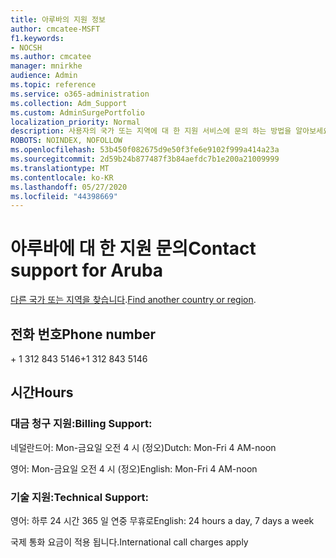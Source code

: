 ```yaml
---
title: 아루바의 지원 정보
author: cmcatee-MSFT
f1.keywords:
- NOCSH
ms.author: cmcatee
manager: mnirkhe
audience: Admin
ms.topic: reference
ms.service: o365-administration
ms.collection: Adm_Support
ms.custom: AdminSurgePortfolio
localization_priority: Normal
description: 사용자의 국가 또는 지역에 대 한 지원 서비스에 문의 하는 방법을 알아보세요.
ROBOTS: NOINDEX, NOFOLLOW
ms.openlocfilehash: 53b450f082675d9e50f3fe6e9102f999a414a23a
ms.sourcegitcommit: 2d59b24b877487f3b84aefdc7b1e200a21009999
ms.translationtype: MT
ms.contentlocale: ko-KR
ms.lasthandoff: 05/27/2020
ms.locfileid: "44398669"
---
```

# <a name="contact-support-for-aruba"></a><span data-ttu-id="b260f-103">아루바에 대 한 지원 문의</span><span class="sxs-lookup"><span data-stu-id="b260f-103">Contact support for Aruba</span></span>

<span data-ttu-id="b260f-104">[다른 국가 또는 지역을 찾습니다](../contact-support-for-business-products.md).</span><span class="sxs-lookup"><span data-stu-id="b260f-104">[Find another country or region](../contact-support-for-business-products.md).</span></span>

## <a name="phone-number"></a><span data-ttu-id="b260f-105">전화 번호</span><span class="sxs-lookup"><span data-stu-id="b260f-105">Phone number</span></span>
<span data-ttu-id="b260f-106">+ 1 312 843 5146</span><span class="sxs-lookup"><span data-stu-id="b260f-106">+1 312 843 5146</span></span>

## <a name="hours"></a><span data-ttu-id="b260f-107">시간</span><span class="sxs-lookup"><span data-stu-id="b260f-107">Hours</span></span>
### <a name="billing-support"></a><span data-ttu-id="b260f-108">대금 청구 지원:</span><span class="sxs-lookup"><span data-stu-id="b260f-108">Billing Support:</span></span>

<span data-ttu-id="b260f-109">네덜란드어: Mon-금요일 오전 4 시 (정오)</span><span class="sxs-lookup"><span data-stu-id="b260f-109">Dutch: Mon-Fri 4 AM-noon</span></span>

<span data-ttu-id="b260f-110">영어: Mon-금요일 오전 4 시 (정오)</span><span class="sxs-lookup"><span data-stu-id="b260f-110">English: Mon-Fri 4 AM-noon</span></span>

### <a name="technical-support"></a><span data-ttu-id="b260f-111">기술 지원:</span><span class="sxs-lookup"><span data-stu-id="b260f-111">Technical Support:</span></span>

<span data-ttu-id="b260f-112">영어: 하루 24 시간 365 일 연중 무휴로</span><span class="sxs-lookup"><span data-stu-id="b260f-112">English: 24 hours a day, 7 days a week</span></span>

<span data-ttu-id="b260f-113">국제 통화 요금이 적용 됩니다.</span><span class="sxs-lookup"><span data-stu-id="b260f-113">International call charges apply</span></span>
